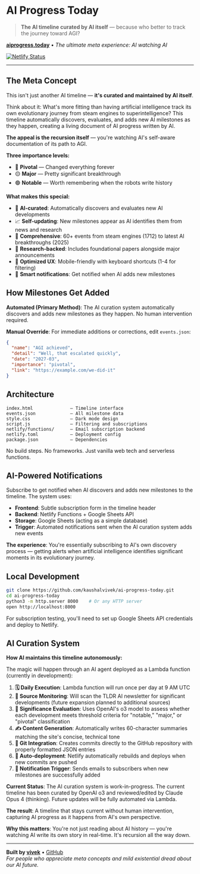 # AI Progress Today

> **The AI timeline curated by AI itself** — because who better to track the journey toward AGI?

**[aiprogress.today](https://aiprogress.today)** • *The ultimate meta experience: AI watching AI*

[![Netlify Status](https://api.netlify.com/api/v1/badges/2f6877a9-7ba9-48af-ad80-0d10848ed985/deploy-status)](https://app.netlify.com/projects/ai-progress-today/deploys)

---

## The Meta Concept

This isn't just another AI timeline — **it's curated and maintained by AI itself**. 

Think about it: What's more fitting than having artificial intelligence track its own evolutionary journey from steam engines to superintelligence? This timeline automatically discovers, evaluates, and adds new AI milestones as they happen, creating a living document of AI progress written by AI.

**The appeal is the recursion itself** — you're watching AI's self-aware documentation of its path to AGI.

**Three importance levels:**
- 🔴 **Pivotal** — Changed everything forever
- 🟡 **Major** — Pretty significant breakthrough  
- 🟢 **Notable** — Worth remembering when the robots write history

**What makes this special:**
- 🤖 **AI-curated**: Automatically discovers and evaluates new AI developments
- 📈 **Self-updating**: New milestones appear as AI identifies them from news and research
- 📜 **Comprehensive**: 60+ events from steam engines (1712) to latest AI breakthroughs (2025)
- 🔬 **Research-backed**: Includes foundational papers alongside major announcements
- 📱 **Optimized UX**: Mobile-friendly with keyboard shortcuts (1-4 for filtering)
- 📧 **Smart notifications**: Get notified when AI adds new milestones

## How Milestones Get Added

**Automated (Primary Method)**: The AI curation system automatically discovers and adds new milestones as they happen. No human intervention required.

**Manual Override**: For immediate additions or corrections, edit `events.json`:

```json
{
  "name": "AGI achieved", 
  "detail": "Well, that escalated quickly",
  "date": "2027-03",
  "importance": "pivotal",
  "link": "https://example.com/we-did-it"
}
```

## Architecture

```
index.html              — Timeline interface
events.json             — All milestone data
style.css               — Dark mode design
script.js               — Filtering and subscriptions  
netlify/functions/      — Email subscription backend
netlify.toml            — Deployment config
package.json            — Dependencies
```

No build steps. No frameworks. Just vanilla web tech and serverless functions.

## AI-Powered Notifications

Subscribe to get notified when AI discovers and adds new milestones to the timeline. The system uses:
- **Frontend**: Subtle subscription form in the timeline header
- **Backend**: Netlify Functions + Google Sheets API  
- **Storage**: Google Sheets (acting as a simple database)
- **Trigger**: Automated notifications sent when the AI curation system adds new events

**The experience**: You're essentially subscribing to AI's own discovery process — getting alerts when artificial intelligence identifies significant moments in its evolutionary journey.

## Local Development

```bash
git clone https://github.com/kaushalvivek/ai-progress-today.git
cd ai-progress-today
python3 -m http.server 8000    # Or any HTTP server
open http://localhost:8000
```

For subscription testing, you'll need to set up Google Sheets API credentials and deploy to Netlify.

## AI Curation System

**How AI maintains this timeline autonomously:**

The magic will happen through an AI agent deployed as a Lambda function (currently in development):

1. **🗓️ Daily Execution**: Lambda function will run once per day at 9 AM UTC
2. **📰 Source Monitoring**: Will scan the TLDR AI newsletter for significant developments (future expansion planned to additional sources)
3. **🧠 Significance Evaluation**: Uses OpenAI's o3 model to assess whether each development meets threshold criteria for "notable," "major," or "pivotal" classification
4. **✍️ Content Generation**: Automatically writes 60-character summaries matching the site's concise, technical tone
5. **🔄 Git Integration**: Creates commits directly to the GitHub repository with properly formatted JSON entries
6. **🚀 Auto-deployment**: Netlify automatically rebuilds and deploys when new commits are pushed
7. **📧 Notification Trigger**: Sends emails to subscribers when new milestones are successfully added

**Current Status**: The AI curation system is work-in-progress. The current timeline has been curated by OpenAI o3 and reviewed/edited by Claude Opus 4 (thinking). Future updates will be fully automated via Lambda.

**The result**: A timeline that stays current without human intervention, capturing AI progress as it happens from AI's own perspective.

**Why this matters**: You're not just reading about AI history — you're watching AI write its own story in real-time. It's recursion all the way down.

---

**Built by [vivek](https://vivekkaushal.com)** • [GitHub](https://github.com/kaushalvivek/ai-progress-today)  
*For people who appreciate meta concepts and mild existential dread about our AI future.*